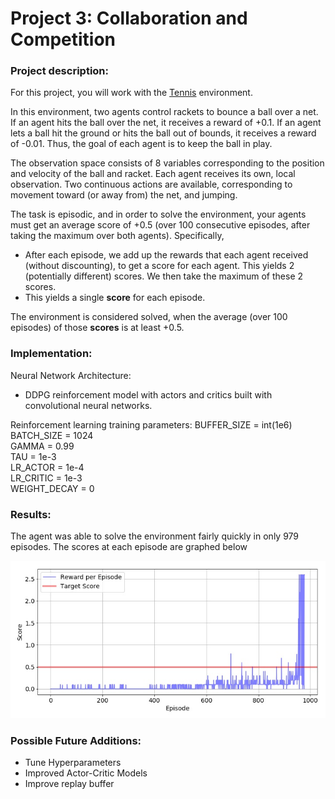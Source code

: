 [//]: # (Image References)

[image1]: https://user-images.githubusercontent.com/10624937/42135623-e770e354-7d12-11e8-998d-29fc74429ca2.gif "Trained Agent"

# Project 3: Collaboration and Competition

### Project description:

For this project, you will work with the [Tennis](https://github.com/Unity-Technologies/ml-agents/blob/master/docs/Learning-Environment-Examples.md#tennis) environment.

In this environment, two agents control rackets to bounce a ball over a net. If an agent hits the ball over the net, it receives a reward of +0.1.  If an agent lets a ball hit the ground or hits the ball out of bounds, it receives a reward of -0.01.  Thus, the goal of each agent is to keep the ball in play.

The observation space consists of 8 variables corresponding to the position and velocity of the ball and racket. Each agent receives its own, local observation.  Two continuous actions are available, corresponding to movement toward (or away from) the net, and jumping.

The task is episodic, and in order to solve the environment, your agents must get an average score of +0.5 (over 100 consecutive episodes, after taking the maximum over both agents). Specifically,

- After each episode, we add up the rewards that each agent received (without discounting), to get a score for each agent. This yields 2 (potentially different) scores. We then take the maximum of these 2 scores.
- This yields a single **score** for each episode.

The environment is considered solved, when the average (over 100 episodes) of those **scores** is at least +0.5.

### Implementation:

Neural Network Architecture:
-  DDPG reinforcement model with actors and critics built with convolutional neural networks.

Reinforcement learning training parameters:
BUFFER_SIZE = int(1e6)
BATCH_SIZE = 1024        
GAMMA = 0.99            
TAU = 1e-3              
LR_ACTOR = 1e-4        
LR_CRITIC = 1e-3        
WEIGHT_DECAY = 0       

### Results:

The agent was able to solve the environment fairly quickly in only 979 episodes. The scores at each episode are graphed below

![results](images/result.jpg)

### Possible Future Additions:
- Tune Hyperparameters
- Improved Actor-Critic Models
- Improve replay buffer
